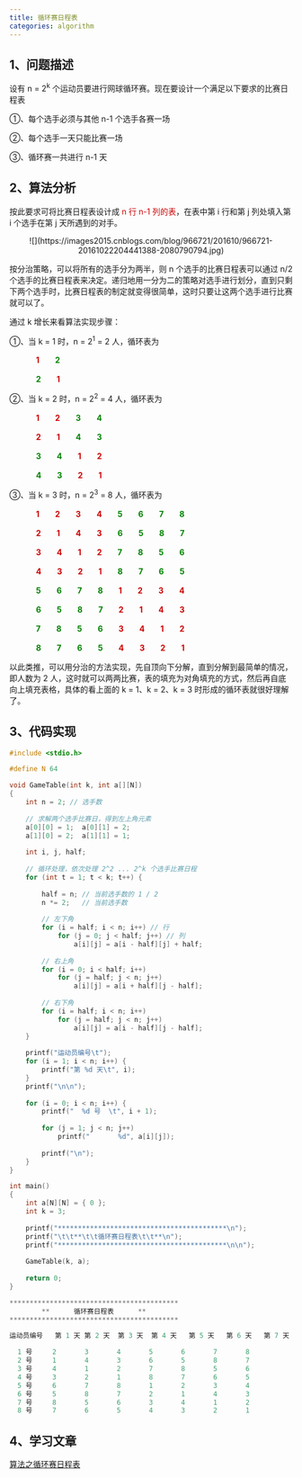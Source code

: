 ```yaml
---
title: 循环赛日程表
categories: algorithm
---
```


## 1、问题描述

设有 n = 2<sup>k</sup> 个运动员要进行网球循环赛。现在要设计一个满足以下要求的比赛日程表

①、每个选手必须与其他 n-1 个选手各赛一场

②、每个选手一天只能比赛一场

③、循环赛一共进行 n-1 天

## 2、算法分析

按此要求可将比赛日程表设计成 <font color=#cc0000>n 行 n-1 列的表</font>，在表中第 i 行和第 j 列处填入第 i 个选手在第 j 天所遇到的对手。

<center>
![](https://images2015.cnblogs.com/blog/966721/201610/966721-20161022204441388-2080790794.jpg)
</center>

按分治策略，可以将所有的选手分为两半，则 n 个选手的比赛日程表可以通过 n/2 个选手的比赛日程表来决定。递归地用一分为二的策略对选手进行划分，直到只剩下两个选手时，比赛日程表的制定就变得很简单，这时只要让这两个选手进行比赛就可以了。

通过 k 增长来看算法实现步骤：

①、当 k = 1 时，n = 2<sup>1</sup> = 2 人，循环表为

            **<font color=#cc0000>1</font>　　<font color=#008200>2</font>**

            **<font color=#008200>2</font>　　<font color=#cc0000>1</font>**

②、当 k = 2 时，n = 2<sup>2</sup> = 4 人，循环表为

            **<font color=#cc0000>1　　2</font>　　<font color=#008200>3　　4</font>**

            **<font color=#cc0000>2　　1</font>　　<font color=#008200>4　　3</font>**

            **<font color=#008200>3　　4</font>　　<font color=#cc0000>1　　2</font>**

            **<font color=#008200>4　　3</font>　　<font color=#cc0000>2　　1</font>**

③、当 k = 3 时，n = 2<sup>3</sup> = 8 人，循环表为

            **<font color=#cc0000>1　　2　　3　　4</font>　　<font color=#008200>5　　6　　7　　8</font>**

            **<font color=#cc0000>2　　1　　4　　3</font>　　<font color=#008200>6　　5　　8　　7</font>**

            **<font color=#cc0000>3　　4　　1　　2</font>　　<font color=#008200>7　　8　　5　　6</font>**

            **<font color=#cc0000>4　　3　　2　　1</font>　　<font color=#008200>8　　7　　6　　5</font>**

            **<font color=#008200>5　　6　　7　　8</font>　　<font color=#cc0000>1　　2　　3　　4</font>**

            **<font color=#008200>6　　5　　8　　7</font>　　<font color=#cc0000>2　　1　　4　　3</font>**

            **<font color=#008200>7　　8　　5　　6</font>　　<font color=#cc0000>3　　4　　1　　2</font>**

            **<font color=#008200>8　　7　　6　　5</font>　　<font color=#cc0000>4　　3　　2　　1</font>**

以此类推，可以用分治的方法实现，先自顶向下分解，直到分解到最简单的情况，即人数为 2 人，这时就可以两两比赛，表的填充为对角填充的方式，然后再自底向上填充表格，具体的看上面的 k = 1、k = 2、k = 3 时形成的循环表就很好理解了。

## 3、代码实现

```c
#include <stdio.h>

#define N 64

void GameTable(int k, int a[][N])
{
    int n = 2; // 选手数
    
    // 求解两个选手比赛日，得到左上角元素
    a[0][0] = 1;  a[0][1] = 2;
    a[1][0] = 2;  a[1][1] = 1;
    
    int i, j, half;
    
    // 循环处理，依次处理 2^2 ... 2^k 个选手比赛日程
    for (int t = 1; t < k; t++) {
        
        half = n; // 当前选手数的 1 / 2
        n *= 2;   // 当前选手数
        
        // 左下角
        for (i = half; i < n; i++) // 行
            for (j = 0; j < half; j++) // 列
                a[i][j] = a[i - half][j] + half;
        
        // 右上角
        for (i = 0; i < half; i++)
            for (j = half; j < n; j++)
                a[i][j] = a[i + half][j - half];
        
        // 右下角
        for (i = half; i < n; i++)
            for (j = half; j < n; j++)
                a[i][j] = a[i - half][j - half];
    }
    
    printf("运动员编号\t");
    for (i = 1; i < n; i++) {
        printf("第 %d 天\t", i);
    }
    printf("\n\n");
    
    for (i = 0; i < n; i++) {
        printf("  %d 号  \t", i + 1);
       
        for (j = 1; j < n; j++)
            printf("       %d", a[i][j]);
    
        printf("\n");
    }
}

int main()
{
    int a[N][N] = { 0 };
    int k = 3;
    
    printf("******************************************\n");
    printf("\t\t**\t\t循环赛日程表\t\t**\n");
    printf("******************************************\n\n");
    
    GameTable(k, a);
    
    return 0;
}

******************************************
		**		循环赛日程表		**
******************************************

运动员编号   第 1 天 第 2 天  第 3 天  第 4 天	第 5 天	第 6 天	第 7 天	

  1 号  	  2       3       4       5       6       7       8
  2 号  	  1       4       3       6       5       8       7
  3 号  	  4       1       2       7       8       5       6
  4 号  	  3       2       1       8       7       6       5
  5 号  	  6       7       8       1       2       3       4
  6 号  	  5       8       7       2       1       4       3
  7 号  	  8       5       6       3       4       1       2
  8 号  	  7       6       5       4       3       2       1
```
  
## 4、学习文章

[算法之循环赛日程表](https://www.cnblogs.com/crx234/p/5988418.html)
